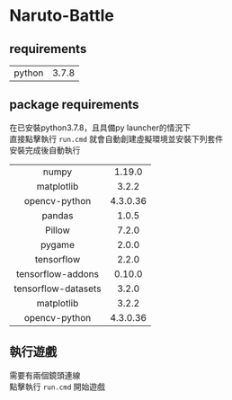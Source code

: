 
# Naruto-Battle

## requirements

|        |       |
| :----: | :---: |
| python | 3.7.8 |

## package requirements

在已安裝python3.7.8，且具備py launcher的情況下  
直接點擊執行 `run.cmd` 就會自動創建虛擬環境並安裝下列套件  
安裝完成後自動執行

|                     |          |
| :-----------------: | :------: |
|        numpy        |  1.19.0  |
|     matplotlib      |  3.2.2   |
|    opencv-python    | 4.3.0.36 |
|       pandas        |  1.0.5   |
|       Pillow        |  7.2.0   |
|       pygame        |  2.0.0   |
|     tensorflow      |  2.2.0   |
|  tensorflow-addons  |  0.10.0  |
| tensorflow-datasets |  3.2.0   |
|     matplotlib      |  3.2.2   |
|    opencv-python    | 4.3.0.36 |

## 執行遊戲

需要有兩個鏡頭連線  
點擊執行 `run.cmd` 開始遊戲  
